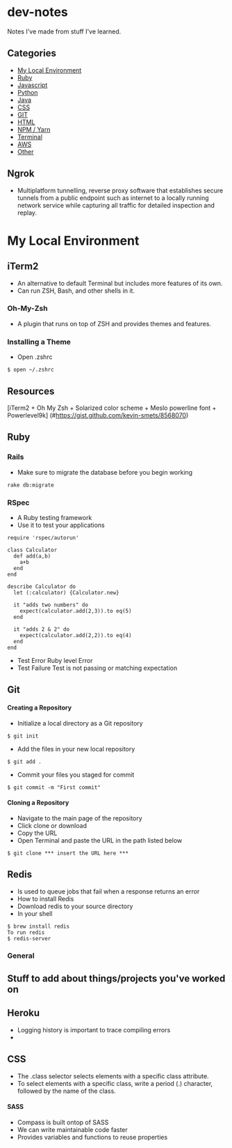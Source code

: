 # dev-notes
Notes I've made from stuff I've learned.

## Categories
- [My Local Environment](#Environment)
- [Ruby](#Ruby)
- [Javascript](#javascript)
- [Python](#python)
- [Java](#java)
- [CSS](#css)
- [GIT](#git)
- [HTML](#html)
- [NPM / Yarn](#npm-yarn)
- [Terminal](#terminal)
- [AWS](#aws)
- [Other](#other)


## Ngrok
- Multiplatform tunnelling, reverse proxy software that establishes secure tunnels from a public endpoint such as internet to a locally running network service while capturing all traffic for detailed inspection and replay.

# My Local Environment

## iTerm2
- An alternative to default Terminal but includes more features of its own.  
- Can run ZSH, Bash, and other shells in it.
### Oh-My-Zsh
- A plugin that runs on top of ZSH and provides themes and features.
### Installing a Theme
- Open .zshrc  
```
$ open ~/.zshrc
```
## Resources
[iTerm2 + Oh My Zsh + Solarized color scheme + Meslo powerline font + Powerlevel9k]
(#https://gist.github.com/kevin-smets/8568070)

## Ruby

### Rails

- Make sure to migrate the database before you begin working
```
rake db:migrate
```

### RSpec
- A Ruby testing framework
- Use it to test your applications
```
require 'rspec/autorun'

class Calculator
  def add(a,b)
    a+b
  end
end

describe Calculator do
  let (:calculator) {Calculator.new}

  it "adds two numbers" do
    expect(calculator.add(2,3)).to eq(5)
  end

  it "adds 2 & 2" do
    expect(calculator.add(2,2)).to eq(4)
  end
end
```

- Test Error
  Ruby level Error
- Test Failure
  Test is not passing or matching expectation


## Git

#### Creating a Repository
- Initialize a local directory as a Git repository
```
$ git init
```
- Add the files in your new local repository
```
$ git add .
```
- Commit your files you staged for commit
```
$ git commit -m "First commit"
```
#### Cloning a Repository
- Navigate to the main page of the repository
- Click clone or download
- Copy the URL
- Open Terminal and paste the URL in the path listed below
```
$ git clone *** insert the URL here ***
```

## Redis
- Is used to queue jobs that fail when a response returns an error
- How to install Redis
- Download redis to your source directory
- In your shell
```
$ brew install redis
To run redis
$ redis-server
```

### General

## Stuff to add about things/projects you've worked on

## Heroku
- Logging history is important to trace compiling errors
-

## CSS

- The .class selector selects elements with a specific class attribute.
- To select elements with a specific class, write a period (.) character, followed by the name of the class.


#### SASS
- Compass is built ontop of SASS
- We can write maintainable code faster
- Provides variables and functions to reuse properties
